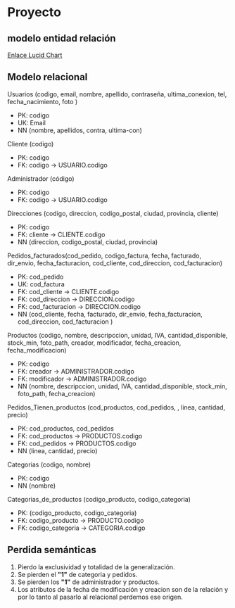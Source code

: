 # Proyecto

## modelo entidad relación

[Enlace Lucid Chart](https://lucid.app/lucidchart/5e8169ed-ab5c-4a9f-8b9b-d2a57faf3205/edit?viewport_loc=-176%2C-23%2C3072%2C1056%2C0_0&invitationId=inv_6d824699-3066-4642-9e31-ac7d37cecbfe)

## Modelo relacional

Usuarios (codigo, email, nombre, apellido, contraseña, ultima_conexion, tel, fecha_nacimiento, foto )

* PK: codigo
* UK: Email
* NN (nombre, apellidos, contra, ultima-con)

Cliente (codigo)

* PK: codigo
* FK: codigo -> USUARIO.codigo

Administrador (código)

* PK: codigo
* FK: codigo -> USUARIO.codigo

Direcciones (codigo, direccion, codigo_postal, ciudad, provincia, cliente)

* PK: codigo
* FK: cliente -> CLIENTE.codigo
* NN (direccion, codigo_postal, ciudad, provincia)

Pedidos_facturados(cod_pedido, codigo_factura, fecha, facturado, dir_envio, fecha_facturacion, cod_cliente, cod_direccion, cod_facturacion)

* PK: cod_pedido
* UK: cod_factura
* FK: cod_cliente -> CLIENTE.codigo
* FK: cod_direccion -> DIRECCION.codigo
* FK: cod_facturacion -> DIRECCION.codigo
* NN (cod_cliente, fecha, facturado, dir_envio, fecha_facturacion, cod_direccion, cod_facturacion )

Productos (codigo, nombre, descripccion, unidad, IVA, cantidad_disponible, stock_min, foto_path, creador, modificador, fecha_creacion, fecha_modificacion)

* PK: codigo
* FK: creador -> ADMINISTRADOR.codigo
* FK: modificador -> ADMINISTRADOR.codigo
* NN (nombre, descripccion, unidad, IVA, cantidad_disponible, stock_min, foto_path, fecha_creacion)

Pedidos_Tienen_productos (cod_productos, cod_pedidos, , linea, cantidad, precio)

* PK: cod_productos, cod_pedidos
* FK: cod_productos -> PRODUCTOS.codigo
* FK: cod_pedidos -> PRODUCTOS.codigo
* NN (linea, cantidad, precio)

Categorias (codigo, nombre)

* PK: codigo
* NN (nombre)

Categorias_de_productos (codigo_producto, codigo_categoria)

* PK: (codigo_producto, codigo_categoria)
* FK: codigo_producto -> PRODUCTO.codigo
* FK: codigo_categoria -> CATEGORIA.codigo

## Perdida semánticas

1. Pierdo la exclusividad y totalidad de la generalización.
2. Se pierden el **"1"** de categoria y pedidos.
3. Se pierden los **"1"** de administrador y productos.
4. Los atributos de la fecha de modificación y creacion son de la relación
   y por lo tanto al pasarlo al relacional perdemos ese origen.
